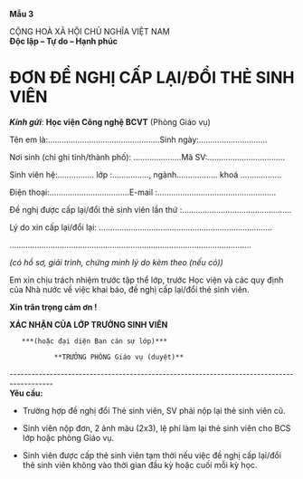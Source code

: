 **Mẫu 3**

CỘNG HOÀ XÃ HỘI CHỦ NGHĨA VIỆT NAM  
**Độc lập – Tự do – Hạnh phúc**

# **ĐƠN ĐỀ NGHỊ CẤP LẠI/ĐỔI THẺ SINH VIÊN** 

***Kính gửi***: 	**Học viện Công nghệ BCVT** (Phòng Giáo vụ)

Tên em là:………………………….………………Sinh ngày:…………………………

Nơi sinh (chỉ ghi tỉnh/thành phố): …….………..…Mã SV:…………………………….

Sinh viên hệ:……………. lớp :……………., ngành……………… khoá ……………...

Điện thoại:………………….....………E-mail :…......................………………………

Đề nghị được cấp lại/đổi thẻ sinh viên lần thứ :………………………………………… 

Lý do xin cấp lại/đổi lại: ……………………………..…………………………………..

……………...…………………………………………………………………………….

*(có hồ sơ, giải trình, chứng minh lý do kèm theo (nếu có))*

Em xin chịu trách nhiệm trước tập thể lớp, trước Học viện và các quy định của Nhà nước về việc khai báo, đề nghị cấp lại/đổi thẻ sinh viên. 

**Xin trân trọng cảm ơn \!**

**XÁC NHẬN CỦA LỚP TRƯỞNG				SINH VIÊN**

       ***(hoặc đại diện Ban cán sự lớp)*** 

			   **TRƯỞNG PHÒNG Giáo vụ (duyệt)**

\------------------------------------------------------------------------------------------  
**Yêu cầu:**

- Trường hợp đề nghị đổi Thẻ sinh viên, SV phải nộp lại thẻ sinh viên cũ.

- Sinh viên nộp đơn, 2 ảnh màu (2x3), lệ phí làm lại thẻ sinh viên cho BCS lớp hoặc phòng Giáo vụ.

- Sinh viên được cấp thẻ sinh viên tạm thời nếu việc đề nghị cấp lại/đổi thẻ sinh viên không vào thời gian đầu kỳ hoặc cuối mỗi kỳ học.
